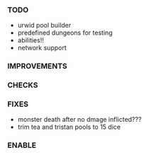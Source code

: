 ### TODO
- urwid pool builder
- predefined dungeons for testing
- abilities!!
- network support

### IMPROVEMENTS

### CHECKS

### FIXES
- monster death after no dmage inflicted???
- trim tea and tristan pools to 15 dice

### ENABLE
